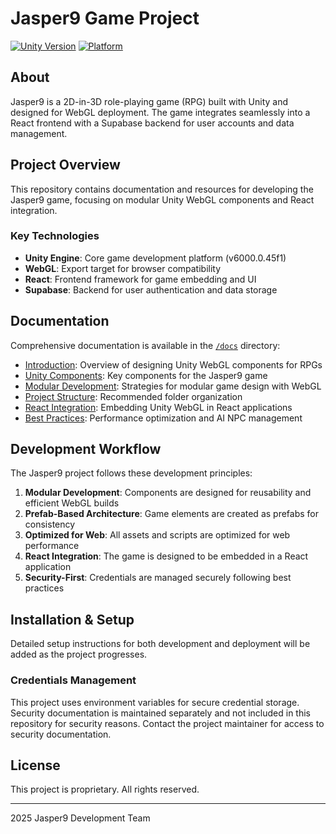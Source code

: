 # Jasper9 Game Project

[![Unity Version](https://img.shields.io/badge/Unity-6000.0.45f1-blue.svg)](https://unity.com/)
[![Platform](https://img.shields.io/badge/platform-WebGL%20%7C%20React-orange.svg)]()

## About

Jasper9 is a 2D-in-3D role-playing game (RPG) built with Unity and designed for WebGL deployment. The game integrates seamlessly into a React frontend with a Supabase backend for user accounts and data management.

## Project Overview

This repository contains documentation and resources for developing the Jasper9 game, focusing on modular Unity WebGL components and React integration.

### Key Technologies

- **Unity Engine**: Core game development platform (v6000.0.45f1)
- **WebGL**: Export target for browser compatibility
- **React**: Frontend framework for game embedding and UI
- **Supabase**: Backend for user authentication and data storage

## Documentation

Comprehensive documentation is available in the [`/docs`](docs/) directory:

- [Introduction](docs/Introduction.md): Overview of designing Unity WebGL components for RPGs
- [Unity Components](docs/UnityComponents.md): Key components for the Jasper9 game
- [Modular Development](docs/ModularDevelopment.md): Strategies for modular game design with WebGL
- [Project Structure](docs/ProjectStructure.md): Recommended folder organization
- [React Integration](docs/ReactIntegration.md): Embedding Unity WebGL in React applications
- [Best Practices](docs/BestPractices.md): Performance optimization and AI NPC management

## Development Workflow

The Jasper9 project follows these development principles:

1. **Modular Development**: Components are designed for reusability and efficient WebGL builds
2. **Prefab-Based Architecture**: Game elements are created as prefabs for consistency
3. **Optimized for Web**: All assets and scripts are optimized for web performance
4. **React Integration**: The game is designed to be embedded in a React application
5. **Security-First**: Credentials are managed securely following best practices

## Installation & Setup

Detailed setup instructions for both development and deployment will be added as the project progresses.

### Credentials Management

This project uses environment variables for secure credential storage. Security documentation is maintained separately and not included in this repository for security reasons. Contact the project maintainer for access to security documentation.

## License

This project is proprietary. All rights reserved.

---

 2025 Jasper9 Development Team
